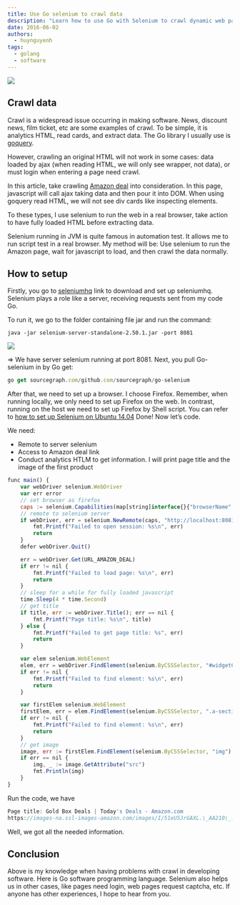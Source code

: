 ```yaml
---
title: Use Go selenium to crawl data
description: "Learn how to use Go with Selenium to crawl dynamic web pages, overcoming challenges like AJAX-loaded content and login requirements. This guide demonstrates setting up Selenium, writing Go code to interact with web elements, and extracting data from Amazon's deal page."
date: 2016-06-02
authors:
  - huynguyenh
tags:
  - golang
  - software
---
```


![](assets/use-go-selenium-to-crawl-data_f963144e3cfac24481dbfeb02cf6a0e6_md5.webp)

## Crawl data

Crawl is a widespread issue occurring in making software. News, discount news, film ticket, etc are some examples of crawl. To be simple, it is analytics HTML, read cards, and extract data. The Go library I usually use is [goquery](https://github.com/PuerkitoBio/goquery).

However, crawling an original HTML will not work in some cases: data loaded by ajax (when reading HTML, we will only see wrapper, not data), or must login when entering a page need crawl.

In this article, take crawling [Amazon deal](https://www.amazon.com/gp/goldbox/all-deals/ref=gbps_ftr_s-3_3022_wht_541966?ie=UTF8&*Version*=1&*entries*=0&gb_f_GB-SUPPLE=sortOrder%3ABY_SCORE%2CenforcedCategories%3A3760911%2C2335752011%2C541966&pf_rd_p=2292853022&pf_rd_s=slot-3&pf_rd_t=701&pf_rd_i=gb_all&pf_rd_m=ATVPDKIKX0DER&pf_rd_r=14CQSB5TF4GTC2RNHDAG) into consideration. In this page, javascript will call ajax taking data and then pour it into DOM. When using goquery read HTML, we will not see div cards like inspecting elements.

To these types, I use selenium to run the web in a real browser, take action to have fully loaded HTML before extracting data.

Selenium running in JVM is quite famous in automation test. It allows me to run script test in a real browser. My method will be: Use selenium to run the Amazon page, wait for javascript to load, and then crawl the data normally.

## How to setup

Firstly, you go to [seleniumhq](https://selenium.dev/downloads/) link to download and set up seleniumhq. Selenium plays a role like a server, receiving requests sent from my code Go.

To run it, we go to the folder containing file jar and run the command:

```plain_text
java -jar selenium-server-standalone-2.50.1.jar -port 8081
```

![](assets/use-go-selenium-to-crawl-data_79536b2784ffffd405fdcbd54b56927f_md5.webp)

\=> We have server selenium running at port 8081. Next, you pull Go-selenium in by Go get:

```javascript
go get sourcegraph.com/github.com/sourcegraph/go-selenium
```

After that, we need to set up a browser. I choose Firefox. Remember, when running locally, we only need to set up Firefox on the web. In contrast, running on the host we need to set up Firefox by Shell script. You can refer to [how to set up Selenium on Ubuntu 14.04](https://gist.github.com/curtismcmullan/7be1a8c1c841a9d8db2c) Done! Now let’s code.

We need:

- Remote to server selenium
- Access to Amazon deal link
- Conduct analytics HTLM to get information. I will print page title and the image of the first product

```javascript
func main() {
    var webDriver selenium.WebDriver
    var err error
    // set browser as firefox
    caps := selenium.Capabilities(map[string]interface{}{"browserName": "firefox"})
    // remote to selenium server
    if webDriver, err = selenium.NewRemote(caps, "http://localhost:8081/wd/hub"); err != nil {
        fmt.Printf("Failed to open session: %s\n", err)
        return
    }
    defer webDriver.Quit()

    err = webDriver.Get(URL_AMAZON_DEAL)
    if err != nil {
        fmt.Printf("Failed to load page: %s\n", err)
        return
    }
    // sleep for a while for fully loaded javascript
    time.Sleep(4 * time.Second)
    // get title
    if title, err := webDriver.Title(); err == nil {
        fmt.Printf("Page title: %s\n", title)
    } else {
        fmt.Printf("Failed to get page title: %s", err)
        return
    }

    var elem selenium.WebElement
    elem, err = webDriver.FindElement(selenium.ByCSSSelector, "#widgetContent")
    if err != nil {
        fmt.Printf("Failed to find element: %s\n", err)
        return
    }

    var firstElem selenium.WebElement
    firstElem, err = elem.FindElement(selenium.ByCSSSelector, ".a-section .dealContainer")
    if err != nil {
        fmt.Printf("Failed to find element: %s\n", err)
        return
    }
    // get image
    image, err := firstElem.FindElement(selenium.ByCSSSelector, "img")
    if err == nil {
        img, _ := image.GetAttribute("src")
        fmt.Println(img)
    }
}
```

Run the code, we have

```javascript
Page title: Gold Box Deals | Today's Deals - Amazon.com
https://images-na.ssl-images-amazon.com/images/I/51eU5JrGAXL.\_AA210\_.jpg
```

Well, we got all the needed information.

## Conclusion

Above is my knowledge when having problems with crawl in developing software. Here is Go software programming language. Selenium also helps us in other cases, like pages need login, web pages request captcha, etc. If anyone has other experiences, I hope to hear from you.
